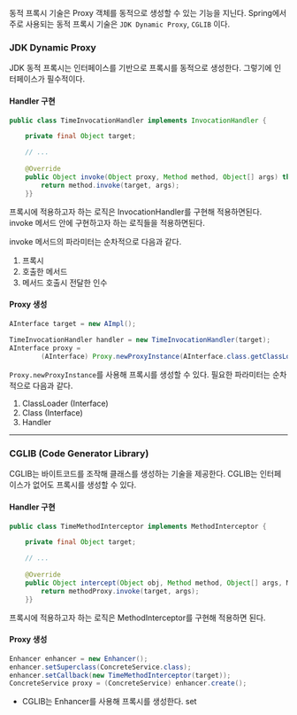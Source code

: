 동적 프록시 기술은 Proxy 객체를 동적으로 생성할 수 있는 기능을 지닌다. 
Spring에서 주로 사용되는 동적 프록시 기술은 `JDK Dynamic Proxy`, `CGLIB` 이다.

### JDK Dynamic Proxy

JDK 동적 프록시는 인터페이스를 기반으로  프록시를 동적으로 생성한다. 그렇기에 인터페이스가 필수적이다. 

#### Handler 구현
```java
public class TimeInvocationHandler implements InvocationHandler {  

	private final Object target;

	// ... 
	
    @Override  
    public Object invoke(Object proxy, Method method, Object[] args) throws Throwable {  
        return method.invoke(target, args); 
    }}
```

프록시에 적용하고자 하는 로직은 InvocationHandler를 구현해 적용하면된다. 
invoke 메서드 안에 구현하고자 하는 로직들을 적용하면된다.

invoke 메서드의 파라미터는 순차적으로 다음과 같다. 
1. 프록시 
2. 호출한 메서드 
3. 메서드 호출시 전달한 인수 

#### Proxy 생성

```java
AInterface target = new AImpl();  
  
TimeInvocationHandler handler = new TimeInvocationHandler(target);  
AInterface proxy =  
        (AInterface) Proxy.newProxyInstance(AInterface.class.getClassLoader(), new Class[]{AInterface.class}, handler);
```

`Proxy.newProxyInstance`를 사용해 프록시를 생성할 수 있다. 
필요한 파라미터는 순차적으로 다음과 같다. 
1. ClassLoader (Interface)
2. Class (Interface)
3. Handler

---

### CGLIB (Code Generator Library)

CGLIB는 바이트코드를 조작해 클래스를 생성하는 기술을 제공한다. 
CGLIB는 인터페이스가 없어도 프록시를 생성할 수 있다. 

#### Handler 구현

```java
public class TimeMethodInterceptor implements MethodInterceptor {  

	private final Object target;

	// ... 
	
    @Override  
    public Object intercept(Object obj, Method method, Object[] args, MethodProxy methodProxy) throws Throwable {  
        return methodProxy.invoke(target, args);
    }}
```

프록시에 적용하고자 하는 로직은 MethodInterceptor를 구현해 적용하면 된다. 

#### Proxy 생성 

```java
Enhancer enhancer = new Enhancer();  
enhancer.setSuperclass(ConcreteService.class);  
enhancer.setCallback(new TimeMethodInterceptor(target));  
ConcreteService proxy = (ConcreteService) enhancer.create();
```
- CGLIB는 Enhancer를 사용해 프록시를 생성한다. 
set

